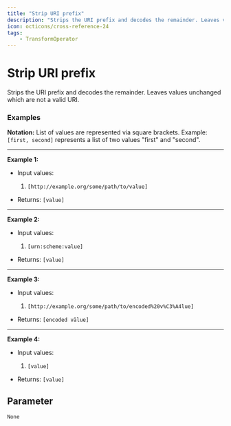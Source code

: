 ```yaml
---
title: "Strip URI prefix"
description: "Strips the URI prefix and decodes the remainder. Leaves values unchanged which are not a valid URI."
icon: octicons/cross-reference-24
tags: 
    - TransformOperator
---
```

# Strip URI prefix
<!-- This file was generated - DO NOT CHANGE IT MANUALLY -->



Strips the URI prefix and decodes the remainder. Leaves values unchanged which are not a valid URI.

### Examples

**Notation:** List of values are represented via square brackets. Example: `[first, second]` represents a list of two values "first" and "second".

---
**Example 1:**

* Input values:
    1. `[http://example.org/some/path/to/value]`

* Returns: `[value]`


---
**Example 2:**

* Input values:
    1. `[urn:scheme:value]`

* Returns: `[value]`


---
**Example 3:**

* Input values:
    1. `[http://example.org/some/path/to/encoded%20v%C3%A4lue]`

* Returns: `[encoded välue]`


---
**Example 4:**

* Input values:
    1. `[value]`

* Returns: `[value]`




## Parameter

`None`
